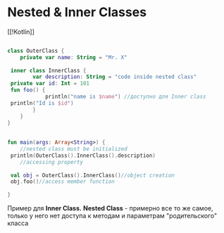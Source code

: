 # Nested & Inner Classes

[[!Kotlin]]

```Kotlin

class OuterClass {  
    private var name: String = "Mr. X"  
  
 inner class InnerClass {  
        var description: String = "code inside nested class"  
 private var id: Int = 101  
 fun foo() {  
            println("name is $name") //доступно для Inner class  
 println("Id is $id")  
        }  
    }  
}  
  
  
fun main(args: Array<String>) {  
    //nested class must be initialized  
 println(OuterClass().InnerClass().description)  
    //accessing property  
  
 val obj = OuterClass().InnerClass()//object creation  
 obj.foo()//access member function  
  
}

```

Пример для **Inner Class.** 
**Nested Class** - примерно все то же самое, только у него нет доступа к методам и параметрам "родительского" класса